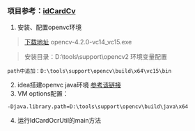 ### 项目参考：[idCardCv](https://gitee.com/nbsl/idCardCv.git)

1. 安装、配置openvc环境
> [下载地址](https://nchc.dl.sourceforge.net/project/opencvlibrary/4.2.0/opencv-4.2.0-vc14_vc15.exe) opencv-4.2.0-vc14_vc15.exe

> 安装目录：D:\tools\support\opencv2
> 环境变量配置

```
path中追加：D:\tools\support\opencv\build\x64\vc15\bin
```



2. idea搭建openvc java环境    [参考该链接](https://jingyan.baidu.com/album/0202781151ec471bcc9ce5ca.html)
3. VM options配置：

```
-Djava.library.path=D:\tools\support\opencv\build\java\x64
```

4. 运行IdCardOcrUtil的main方法
